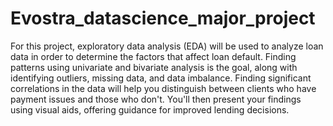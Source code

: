 # Evostra_datascience_major_project
For this project, exploratory data analysis (EDA) will be used to analyze loan data in order to determine the factors that affect loan default. Finding patterns using univariate and bivariate analysis is the goal, along with identifying outliers, missing data, and data imbalance. Finding significant correlations in the data will help you distinguish between clients who have payment issues and those who don't. You'll then present your findings using visual aids, offering guidance for improved lending decisions. 
